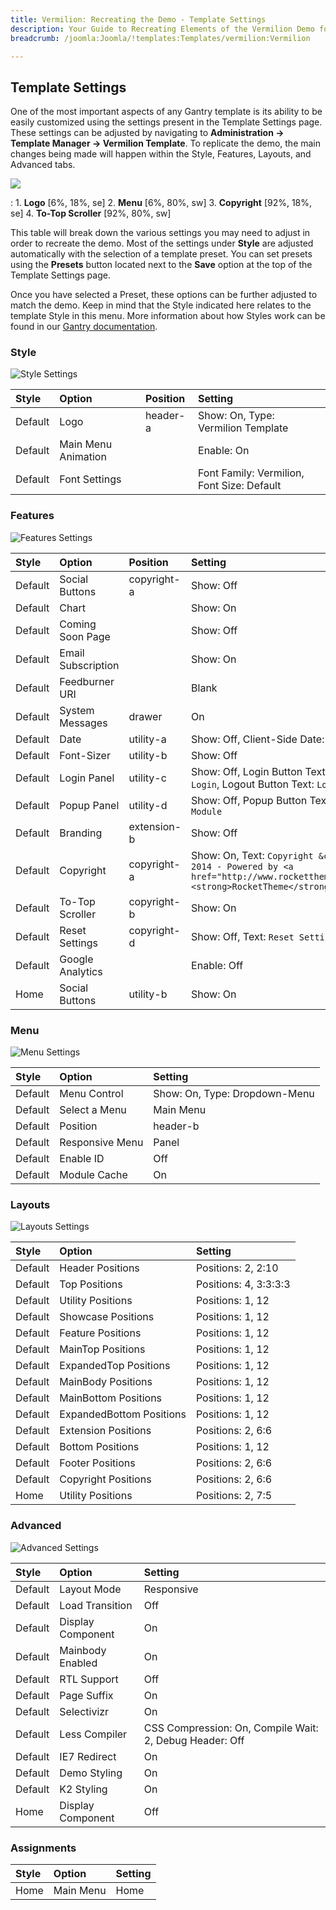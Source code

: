 ```yaml
---
title: Vermilion: Recreating the Demo - Template Settings
description: Your Guide to Recreating Elements of the Vermilion Demo for Joomla
breadcrumb: /joomla:Joomla/!templates:Templates/vermilion:Vermilion

---
```


Template Settings
-----
One of the most important aspects of any Gantry template is its ability to be easily customized using the settings present in the Template Settings page. These settings can be adjusted by navigating to **Administration -> Template Manager -> Vermilion Template**. To replicate the demo, the main changes being made will happen within the Style, Features, Layouts, and Advanced tabs. 

![][Vermilion2]

:   1. **Logo**  [6%, 18%, se]
    2. **Menu**  [6%, 80%, sw]
    3. **Copyright** [92%, 18%, se]
    4. **To-Top Scroller** [92%, 80%, sw]

This table will break down the various settings you may need to adjust in order to recreate the demo. Most of the settings under **Style** are adjusted automatically with the selection of a template preset. You can set presets using the **Presets** button located next to the **Save** option at the top of the Template Settings page.

Once you have selected a Preset, these options can be further adjusted to match the demo. Keep in mind that the Style indicated here relates to the template Style in this menu. More information about how Styles work can be found in our [Gantry documentation][Style].

### Style

![Style Settings][style]

| Style       | Option              | Position    | Setting                                    |
| :---------- | :----------         | :---------- | :----------                                |
| Default     | Logo                | header-a    | Show: On, Type: Vermilion Template         |
| Default     | Main Menu Animation |             | Enable: On                                 |
| Default     | Font Settings       |             | Font Family: Vermilion, Font Size: Default |

### Features

![Features Settings][features]

| Style       | Option             | Position    | Setting                                                                                                                      |
| :---------- | :----------        | :---------- | :----------                                                                                                                  |
| Default     | Social Buttons     | copyright-a | Show: Off                                                                                                                    |
| Default     | Chart              |             | Show: On                                                                                                                     |
| Default     | Coming Soon Page   |             | Show: Off                                                                                                                    |
| Default     | Email Subscription |             | Show: On                                                                                                                     |
| Default     | Feedburner URI     |             | Blank                                                                                                                        |
| Default     | System Messages    | drawer      | On                                                                                                                           |
| Default     | Date               | utility-a   | Show: Off, Client-Side Date: Off                                                                                             |
| Default     | Font-Sizer         | utility-b   | Show: Off                                                                                                                    |
| Default     | Login Panel        | utility-c   | Show: Off, Login Button Text: `Member Login`, Logout Button Text: `Logout`                                                   |
| Default     | Popup Panel        | utility-d   | Show: Off, Popup Button Text: `Popup Module`                                                                                 |
| Default     | Branding           | extension-b | Show: Off                                                                                                                    |
| Default     | Copyright          | copyright-a | Show: On, Text: `Copyright &copy; 2014 - Powered by <a href="http://www.rockettheme.com/"><strong>RocketTheme</strong></a>.` |
| Default     | To-Top Scroller    | copyright-b | Show: On                                                                                                                     |
| Default     | Reset Settings     | copyright-d | Show: Off, Text: `Reset Settings`                                                                                            |
| Default     | Google Analytics   |             | Enable: Off                                                                                                                  |
| Home        | Social Buttons     | utility-b   | Show: On                                                                                                                     |

### Menu

![Menu Settings][menu2]

| Style       | Option          | Setting                       |
| :---------- | :----------     | :----------                   |
| Default     | Menu Control    | Show: On, Type: Dropdown-Menu |
| Default     | Select a Menu   | Main Menu                     |
| Default     | Position        | header-b                      |
| Default     | Responsive Menu | Panel                         |
| Default     | Enable ID       | Off                           |
| Default     | Module Cache    | On                            |

### Layouts

![Layouts Settings][layouts]

| Style       | Option                   | Setting               |
| :---------- | :----------              | :----------           |
| Default     | Header Positions         | Positions: 2, 2:10    |
| Default     | Top Positions            | Positions: 4, 3:3:3:3 |
| Default     | Utility Positions        | Positions: 1, 12      |
| Default     | Showcase Positions       | Positions: 1, 12      |
| Default     | Feature Positions        | Positions: 1, 12      |
| Default     | MainTop Positions        | Positions: 1, 12      |
| Default     | ExpandedTop Positions    | Positions: 1, 12      |
| Default     | MainBody Positions       | Positions: 1, 12      |
| Default     | MainBottom Positions     | Positions: 1, 12      |
| Default     | ExpandedBottom Positions | Positions: 1, 12      |
| Default     | Extension Positions      | Positions: 2, 6:6     |
| Default     | Bottom Positions         | Positions: 1, 12      |
| Default     | Footer Positions         | Positions: 2, 6:6     |
| Default     | Copyright Positions      | Positions: 2, 6:6     |
| Home        | Utility Positions        | Positions: 2, 7:5     |

### Advanced

![Advanced Settings][advanced]

| Style       | Option            | Setting                                                 |
| :---------- | :----------       | :----------                                             |
| Default     | Layout Mode       | Responsive                                              |
| Default     | Load Transition   | Off                                                     |
| Default     | Display Component | On                                                      |
| Default     | Mainbody Enabled  | On                                                      |
| Default     | RTL Support       | Off                                                     |
| Default     | Page Suffix       | On                                                      |
| Default     | Selectivizr       | On                                                      |
| Default     | Less Compiler     | CSS Compression: On, Compile Wait: 2, Debug Header: Off |
| Default     | IE7 Redirect      | On                                                      |
| Default     | Demo Styling      | On                                                      |
| Default     | K2 Styling        | On                                                      |
| Home        | Display Component | Off                                                     |
  

### Assignments

| Style       | Option      | Setting     |
| :---------- | :---------- | :---------- |
| Home        | Main Menu   | Home        |

[demo25]: assets/Vermilion.jpg
[menu]: ../../start/menu.md
[Style]: http://www.gantry-framework.org/documentation/joomla/configure
[Vermilion2]: assets/vermilion2.jpeg
[assignments]: assets/assignments_settings.jpeg
[style]: assets/style_settings.jpeg
[advanced]: assets/advanced_settings.jpeg
[layouts]: assets/layouts_settings.jpeg
[menu2]: assets/menu_settings.jpeg
[features]: assets/features_settings.jpeg